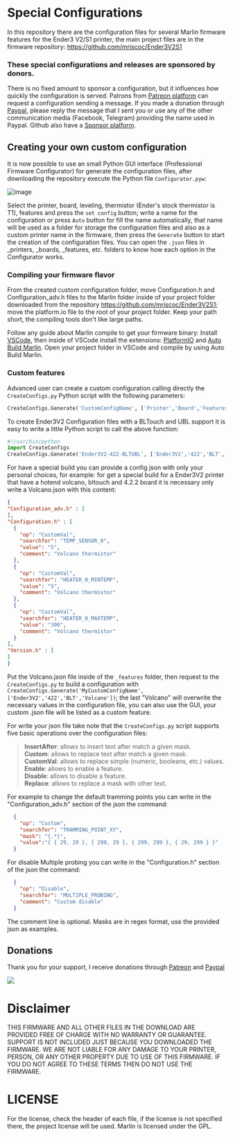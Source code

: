 # Special Configurations
In this repository there are the configuration files for several Marlin firmware features for the Ender3 V2/S1 printer, the main
project files are in the firmware repository: https://github.com/mriscoc/Ender3V2S1

### These special configurations and releases are sponsored by donors.

There is no fixed amount to sponsor a configuration, but it influences how quickly the configuration is served.
Patrons from [Patreon platform](https://www.patreon.com/mriscoc) can request a configuration sending a message.
If you made a donation through [Paypal](https://www.paypal.com/donate/?business=85SPAAR6UZEE8&currency_code=USD), please reply the message that
I sent you or use any of the other communication media (Facebook, Telegram) providing the name used in Paypal.
Github also have a [Sponsor platform](https://github.com/sponsors/mriscoc).

## Creating your own custom configuration
It is now possible to use an small Python GUI interface (Professional Firmware Configurator) for generate the configuration files,
after downloading the repository execute the Python file `Configurator.pyw`:

![image](https://github.com/mriscoc/Special_Configurations/raw/main/images/Configurator.png)

Select the printer, board, leveling, thermistor (Ender's stock thermistor is T1), features and press the `set config` button; write a name for the configuration
or press `Auto` button for fill the name automatically, that name will be used as a folder for storage the configuration
files and also as a custom printer name in the firmware, then press the `Generate` button to start the creation of the configuration files. You can open the `.json`
files in _printers, _boards, _features, etc. folders to know how each option in the Configurator works.

### Compiling your firmware flavor
From the created custom configuration folder, move Configuration.h and Configuration_adv.h files to the Marlin folder inside of your project folder downloaded from the repository https://github.com/mriscoc/Ender3V2S1; move the platform.io file to the root of your project folder.
Keep your path short, the compiling tools don't like large paths.

Follow any guide about Marlin compile to get your firmware binary: Install [VSCode](https://code.visualstudio.com/), then inside of VSCode install the extensions: [PlatformIO](https://platformio.org/install/ide?install=vscode) and [Auto Build Marlin](https://marlinfw.org/docs/basics/auto_build_marlin.html). Open your project folder in VSCode and compile by using Auto Build Marlin.

### Custom features
Advanced user can create a custom configuration calling directly the `CreateConfigs.py` Python script with the following parameters:

```Python
CreateConfigs.Generate('CustomConfigName', ['Printer','Board','Features',...])
```
To create Ender3V2 Configuration files with a BLTouch and UBL support it is easy to write a little Python script to call the above function:

```Python
#!/usr/bin/python
import CreateConfigs
CreateConfigs.Generate('Ender3V2-422-BLTUBL', ['Ender3V2','422','BLT','UBL'])
```

For have a special build you can provide a config json with only your personal choices, for example: for get a
special build for a Ender3V2 printer that have a hotend volcano, bltouch and 4.2.2 board it is necessary only write a Volcano.json with this content:

```json
{
"Configuration_adv.h" : [
],
"Configuration.h" : [
  {
    "op": "CustomVal",
    "searchfor": "TEMP_SENSOR_0",
    "value": "5",
    "comment": "Volcano thermistor"
  },
  {
    "op": "CustomVal",
    "searchfor": "HEATER_0_MINTEMP",
    "value": "5",
    "comment": "Volcano thermistor"
  },
  {
    "op": "CustomVal",
    "searchfor": "HEATER_0_MAXTEMP",
    "value": "300",
    "comment": "Volcano thermistor"
  }
],
"Version.h" : [
]   
}
```

Put the Volcano.json file inside of the `_features` folder, then request to the `CreateConfigs.py` to build a configuration with `CreateConfigs.Generate('MyCustomConfigName', ['Ender3V2','422','BLT','Volcano'])`; the last "Volcano" will overwrite the necessary
values in the configuration file, you can also use the GUI, your custom .json file will be listed as a custom feature.

For write your json file take note that the `CreateConfigs.py` script supports five basic operations over the configuration files:

> **InsertAfter**: allows to insert text after match a given mask.  
> **Custom**: allows to replace text  after match a given mask.  
> **CustomVal**: allows to replace simple (numeric, booleans, etc.) values.  
> **Enable**: allows to enable a feature.  
> **Disable**: allows to disable a feature.  
> **Replace**: allows to replace a mask with other text.

For example to change the default tramming points you can write in the "Configuration_adv.h" section of the json the command:
```json
  {
    "op": "Custom",
    "searchfor": "TRAMMING_POINT_XY",
    "mask": "{.*}",
    "value":"{ { 29, 29 }, { 299, 29 }, { 299, 299 }, { 29, 299 } }"
  }
```

For disable Multiple probing you can write in the "Configuration.h" section of the json the command:
```json
  {
    "op": "Disable",
    "searchfor": "MULTIPLE_PROBING",
    "comment": "Custom disable"
  }
```
The comment line is optional. Masks are in regex format, use the provided json as examples.

## Donations
Thank you for your support, I receive donations through [Patreon](https://www.patreon.com/mriscoc) and [Paypal](https://www.paypal.com/paypalme/mriscoc)   

[<img src="https://www.paypalobjects.com/en_US/i/btn/btn_donateCC_LG.gif">](https://www.paypal.com/donate?business=85SPAAR6UZEE8&currency_code=USD)

# Disclaimer
THIS FIRMWARE AND ALL OTHER FILES IN THE DOWNLOAD ARE PROVIDED FREE OF CHARGE WITH NO WARRANTY OR GUARANTEE. SUPPORT IS NOT INCLUDED JUST BECAUSE YOU DOWNLOADED THE FIRMWARE. WE ARE NOT LIABLE FOR ANY DAMAGE TO YOUR PRINTER, PERSON, OR ANY OTHER PROPERTY DUE TO USE OF THIS FIRMWARE. IF YOU DO NOT AGREE TO THESE TERMS THEN DO NOT USE THE FIRMWARE.

# LICENSE
For the license, check the header of each file, if the license is not specified there, the project license will be used. Marlin is licensed under the GPL.
